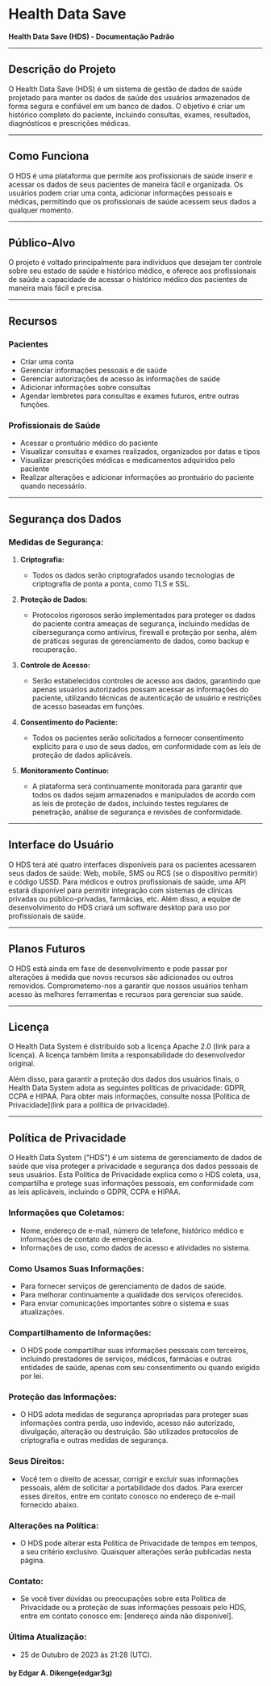 # Health Data Save
**Health Data Save (HDS) - Documentação Padrão**

---

## Descrição do Projeto

O Health Data Save (HDS) é um sistema de gestão de dados de saúde projetado para manter os dados de saúde dos usuários armazenados de forma segura e confiável em um banco de dados. O objetivo é criar um histórico completo do paciente, incluindo consultas, exames, resultados, diagnósticos e prescrições médicas.

---

## Como Funciona

O HDS é uma plataforma que permite aos profissionais de saúde inserir e acessar os dados de seus pacientes de maneira fácil e organizada. Os usuários podem criar uma conta, adicionar informações pessoais e médicas, permitindo que os profissionais de saúde acessem seus dados a qualquer momento.

---

## Público-Alvo

O projeto é voltado principalmente para indivíduos que desejam ter controle sobre seu estado de saúde e histórico médico, e oferece aos profissionais de saúde a capacidade de acessar o histórico médico dos pacientes de maneira mais fácil e precisa.

---

## Recursos

### Pacientes

- Criar uma conta
- Gerenciar informações pessoais e de saúde
- Gerenciar autorizações de acesso às informações de saúde
- Adicionar informações sobre consultas
- Agendar lembretes para consultas e exames futuros, entre outras funções.

### Profissionais de Saúde

- Acessar o prontuário médico do paciente
- Visualizar consultas e exames realizados, organizados por datas e tipos
- Visualizar prescrições médicas e medicamentos adquiridos pelo paciente
- Realizar alterações e adicionar informações ao prontuário do paciente quando necessário.

---

## Segurança dos Dados

### Medidas de Segurança:

1. **Criptografia:**
   - Todos os dados serão criptografados usando tecnologias de criptografia de ponta a ponta, como TLS e SSL.

2. **Proteção de Dados:**
   - Protocolos rigorosos serão implementados para proteger os dados do paciente contra ameaças de segurança, incluindo medidas de cibersegurança como antivírus, firewall e proteção por senha, além de práticas seguras de gerenciamento de dados, como backup e recuperação.

3. **Controle de Acesso:**
   - Serão estabelecidos controles de acesso aos dados, garantindo que apenas usuários autorizados possam acessar as informações do paciente, utilizando técnicas de autenticação de usuário e restrições de acesso baseadas em funções.

4. **Consentimento do Paciente:**
   - Todos os pacientes serão solicitados a fornecer consentimento explícito para o uso de seus dados, em conformidade com as leis de proteção de dados aplicáveis.

5. **Monitoramento Contínuo:**
   - A plataforma será continuamente monitorada para garantir que todos os dados sejam armazenados e manipulados de acordo com as leis de proteção de dados, incluindo testes regulares de penetração, análise de segurança e revisões de conformidade.

---

## Interface do Usuário

O HDS terá até quatro interfaces disponíveis para os pacientes acessarem seus dados de saúde: Web, mobile, SMS ou RCS (se o dispositivo permitir) e código USSD. Para médicos e outros profissionais de saúde, uma API estará disponível para permitir integração com sistemas de clínicas privadas ou público-privadas, farmácias, etc. Além disso, a equipe de desenvolvimento do HDS criará um software desktop para uso por profissionais de saúde.

---

## Planos Futuros

O HDS está ainda em fase de desenvolvimento e pode passar por alterações à medida que novos recursos são adicionados ou outros removidos. Comprometemo-nos a garantir que nossos usuários tenham acesso às melhores ferramentas e recursos para gerenciar sua saúde.

---

## Licença

O Health Data System é distribuído sob a licença Apache 2.0 (link para a licença). A licença também limita a responsabilidade do desenvolvedor original.

Além disso, para garantir a proteção dos dados dos usuários finais, o Health Data System adota as seguintes políticas de privacidade: GDPR, CCPA e HIPAA. Para obter mais informações, consulte nossa [Política de Privacidade](link para a política de privacidade).

---

## Política de Privacidade

O Health Data System ("HDS") é um sistema de gerenciamento de dados de saúde que visa proteger a privacidade e segurança dos dados pessoais de seus usuários. Esta Política de Privacidade explica como o HDS coleta, usa, compartilha e protege suas informações pessoais, em conformidade com as leis aplicáveis, incluindo o GDPR, CCPA e HIPAA.

### Informações que Coletamos:

- Nome, endereço de e-mail, número de telefone, histórico médico e informações de contato de emergência.
- Informações de uso, como dados de acesso e atividades no sistema.

### Como Usamos Suas Informações:

- Para fornecer serviços de gerenciamento de dados de saúde.
- Para melhorar continuamente a qualidade dos serviços oferecidos.
- Para enviar comunicações importantes sobre o sistema e suas atualizações.

### Compartilhamento de Informações:

- O HDS pode compartilhar suas informações pessoais com terceiros, incluindo prestadores de serviços, médicos, farmácias e outras entidades de saúde, apenas com seu consentimento ou quando exigido por lei.

### Proteção das Informações:

- O HDS adota medidas de segurança apropriadas para proteger suas informações contra perda, uso indevido, acesso não autorizado, divulgação, alteração ou destruição. São utilizados protocolos de criptografia e outras medidas de segurança.

### Seus Direitos:

- Você tem o direito de acessar, corrigir e excluir suas informações pessoais, além de solicitar a portabilidade dos dados. Para exercer esses direitos, entre em contato conosco no endereço de e-mail fornecido abaixo.

### Alterações na Política:

- O HDS pode alterar esta Política de Privacidade de tempos em tempos, a seu critério exclusivo. Quaisquer alterações serão publicadas nesta página.

### Contato:

- Se você tiver dúvidas ou preocupações sobre esta Política de Privacidade ou a proteção de suas informações pessoais pelo HDS, entre em contato conosco em: [endereço ainda não disponivel].

### Última Atualização:

- 25 de Outubro de 2023 às 21:28 (UTC).


#### by Edgar A. Dikenge(edgar3g)